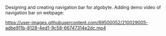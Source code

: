 Designing and creating navigation bar for algobyte.
Adding demo video of navigation bar on webpage:

https://user-images.githubusercontent.com/89500052/210029005-adbe911b-8128-4ed1-9c58-66747314e2dc.mp4

